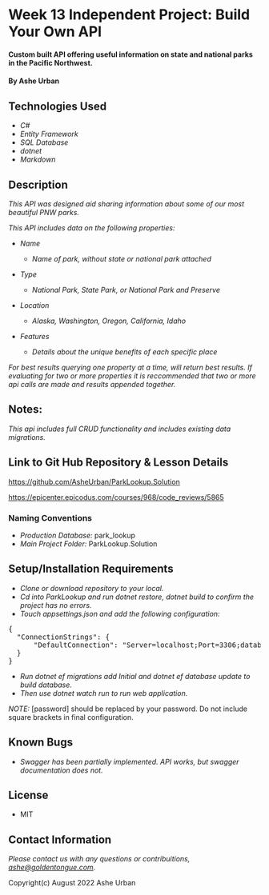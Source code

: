 # Week 13 Independent Project: Build Your Own API

#### Custom built API offering useful information on state and national parks in the Pacific Northwest.

#### By Ashe Urban

## Technologies Used

* _C#_
* _Entity Framework_
* _SQL Database_
* _dotnet_
* _Markdown_

## Description

_This API was designed aid sharing information about some of our most beautiful PNW parks._

_This API includes data on the following properties:_

* _Name_
  * _Name of park, without state or national park attached_

* _Type_
  * _National Park, State Park, or National Park and Preserve_
  
* _Location_
  * _Alaska, Washington, Oregon, California, Idaho_

* _Features_
  * _Details about the unique benefits of each specific place_

_For best results querying one property at a time, will return best results. If evaluating for two or more properties it is reccommended that two or more api calls are made and results appended together._

## Notes:

_This api includes full CRUD functionality and includes existing data migrations._

## Link to Git Hub Repository & Lesson Details

https://github.com/AsheUrban/ParkLookup.Solution

https://epicenter.epicodus.com/courses/968/code_reviews/5865

### Naming Conventions

* _Production Database:_ park_lookup
* _Main Project Folder:_ ParkLookup.Solution

## Setup/Installation Requirements

* _Clone or download repository to your local._
* _Cd into ParkLookup and run dotnet restore, dotnet build to confirm the project has no errors._
* _Touch appsettings.json and add the following configuration:_

<pre>{
  "ConnectionStrings": {
      "DefaultConnection": "Server=localhost;Port=3306;database=[park_lookup];uid=root;pwd=[password];"
  }
}</pre>

* _Run dotnet ef migrations add Initial and dotnet ef database update to build database._
* _Then use dotnet watch run to run web application._

_NOTE:_ [password] should be replaced by your password. Do not include square brackets in final configuration.

## Known Bugs

* _Swagger has been partially implemented. API works, but swagger documentation does not._

## License

* MIT

## Contact Information

_Please contact us with any questions or contribuitions, ashe@goldentongue.com._

Copyright(c) August 2022 Ashe Urban
